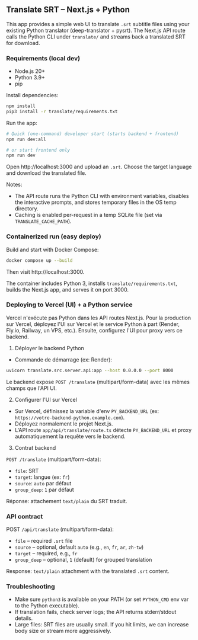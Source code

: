 ## Translate SRT – Next.js + Python

This app provides a simple web UI to translate `.srt` subtitle files using your existing Python translator (deep-translator + pysrt). The Next.js API route calls the Python CLI under `translate/` and streams back a translated SRT for download.

### Requirements (local dev)
- Node.js 20+
- Python 3.9+
- pip

Install dependencies:

```bash
npm install
pip3 install -r translate/requirements.txt
```

Run the app:

```bash
# Quick (one-command) developer start (starts backend + frontend)
npm run dev:all

# or start frontend only
npm run dev
```

Open http://localhost:3000 and upload an `.srt`. Choose the target language and download the translated file.

Notes:
- The API route runs the Python CLI with environment variables, disables the interactive prompts, and stores temporary files in the OS temp directory.
- Caching is enabled per-request in a temp SQLite file (set via `TRANSLATE_CACHE_PATH`).

### Containerized run (easy deploy)

Build and start with Docker Compose:

```bash
docker compose up --build
```

Then visit http://localhost:3000.

The container includes Python 3, installs `translate/requirements.txt`, builds the Next.js app, and serves it on port 3000.

### Deploying to Vercel (UI) + a Python service

Vercel n'exécute pas Python dans les API routes Next.js. Pour la production sur Vercel, déployez l'UI sur Vercel et le service Python à part (Render, Fly.io, Railway, un VPS, etc.). Ensuite, configurez l'UI pour proxy vers ce backend.

1) Déployer le backend Python

- Commande de démarrage (ex: Render):

```bash
uvicorn translate.src.server.api:app --host 0.0.0.0 --port 8000
```

Le backend expose `POST /translate` (multipart/form-data) avec les mêmes champs que l'API UI.

2) Configurer l'UI sur Vercel

- Sur Vercel, définissez la variable d'env `PY_BACKEND_URL` (ex: `https://votre-backend-python.example.com`).
- Déployez normalement le projet Next.js.
- L'API route `app/api/translate/route.ts` détecte `PY_BACKEND_URL` et proxy automatiquement la requête vers le backend.

3) Contrat backend

`POST /translate` (multipart/form-data):
- `file`: SRT
- `target`: langue (ex: `fr`)
- `source`: `auto` par défaut
- `group_deep`: `1` par défaut

Réponse: attachement `text/plain` du SRT traduit.

### API contract

POST `/api/translate` (multipart/form-data):
- `file` – required `.srt` file
- `source` – optional, default `auto` (e.g., `en`, `fr`, `ar`, `zh-tw`)
- `target` – required, e.g., `fr`
- `group_deep` – optional, `1` (default) for grouped translation

Response: `text/plain` attachment with the translated `.srt` content.

### Troubleshooting
- Make sure `python3` is available on your PATH (or set `PYTHON_CMD` env var to the Python executable).
- If translation fails, check server logs; the API returns stderr/stdout details.
- Large files: SRT files are usually small. If you hit limits, we can increase body size or stream more aggressively.

